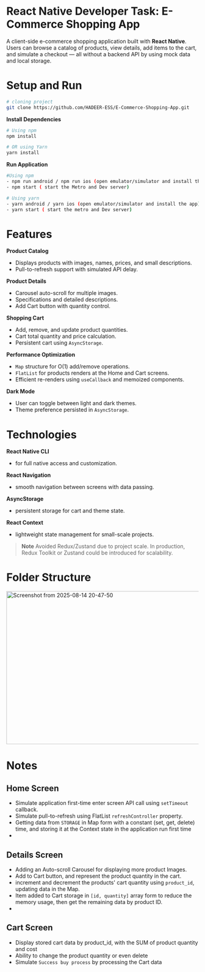 # React Native Developer Task: E-Commerce Shopping App
A client-side e-commerce shopping application built with **React Native**.  
Users can browse a catalog of products, view details, add items to the cart, and simulate a checkout — all without a backend API by using mock data and local storage.

# Setup and Run
```sh
# cloning project
git clone https://github.com/HADEER-ESS/E-Commerce-Shopping-App.git
```
**Install Dependencies**
```sh
# Using npm
npm install

# OR using Yarn
yarn install
```

**Run Application**
```sh
#Using npm
- npm run android / npm run ios (open emulator/simulator and install the app)
- npm start ( start the Metro and Dev server)

# Using yarn
- yarn android / yarn ios (open emulator/simulator and install the app)
- yarn start ( start the metro and Dev server)
```

# Features
**Product Catalog**
- Displays products with images, names, prices, and small descriptions.
- Pull-to-refresh support with simulated API delay.

**Product Details**
- Carousel auto-scroll for multiple images.
- Specifications and detailed descriptions.
- Add Cart button with quantity control.

**Shopping Cart**
- Add, remove, and update product quantities.
- Cart total quantity and price calculation.
- Persistent cart using `AsyncStorage`.

**Performance Optimization**
- `Map` structure for O(1) add/remove operations.
- `FlatList` for products renders at the Home and Cart screens.
- Efficient re-renders using `useCallback` and memoized components.

**Dark Mode**
- User can toggle between light and dark themes.
- Theme preference persisted in `AsyncStorage`.



# Technologies
**React Native CLI** 
- for full native access and customization.
  
**React Navigation**
- smooth navigation between screens with data passing.

**AsyncStorage**
- persistent storage for cart and theme state.

**React Context**
- lightweight state management for small-scale projects.
> **Note** Avoided Redux/Zustand due to project scale. In production, Redux Toolkit or Zustand could be introduced for scalability.


# Folder Structure


<img width="800" height="400" alt="Screenshot from 2025-08-14 20-47-50" src="https://github.com/user-attachments/assets/21fb7a35-1616-48c4-8e6f-6db22d41ce02" />


# Notes
## Home Screen
- Simulate application first-time enter screen API call using `setTimeout` callback.
- Simulate pull-to-refresh using FlatList `refreshController` property.
- Getting data from `STORAGE` in Map form with a constant (set, get, delete) time, and storing it at the Context state in the application run first time
- 
## Details Screen
- Adding an Auto-scroll Carousel for displaying more product Images.
- Add to Cart button, and represent the product quantity in the cart.
- increment and decrement the products' cart quantity using `product_id`, updating data in the  Map.
- Item added to Cart storage in `[id, quantity]` array form to reduce the memory usage, then get the remaining data by product ID.
- 
## Cart Screen
- Display stored cart data by product_id, with the SUM of product quantity and cost
- Ability to change the product quantity or even delete
- Simulate `Success buy process` by processing the Cart data
